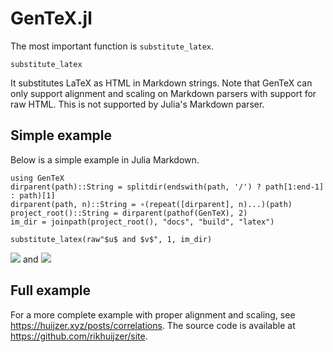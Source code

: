 # GenTeX.jl

The most important function is `substitute_latex`.

```@docs
substitute_latex
```

It substitutes LaTeX as HTML in Markdown strings.
Note that GenTeX can only support alignment and scaling on Markdown parsers with support for raw HTML.
This is not supported by Julia's Markdown parser.

## Simple example 

Below is a simple example in Julia Markdown.

```@setup 1
using GenTeX
dirparent(path)::String = splitdir(endswith(path, '/') ? path[1:end-1] : path)[1]
dirparent(path, n)::String = ∘(repeat([dirparent], n)...)(path)
project_root()::String = dirparent(pathof(GenTeX), 2)
im_dir = joinpath(project_root(), "docs", "build", "latex")
```

```@example 1
substitute_latex(raw"$u$ and $v$", 1, im_dir) 
```

![](latex/15834477068757624619.svg) and ![](latex/14086325667262365765.svg)

## Full example

For a more complete example with proper alignment and scaling, see <https://huijzer.xyz/posts/correlations>.
The source code is available at <https://github.com/rikhuijzer/site>.

